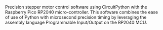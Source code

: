 Precision stepper motor control software using CircuitPython with the Raspberry Pico RP2040 micro-controller. This software combines the ease of use of Python with microsecond precision timing by leveraging the assembly language Programmable Input/Output on the RP2040 MCU.